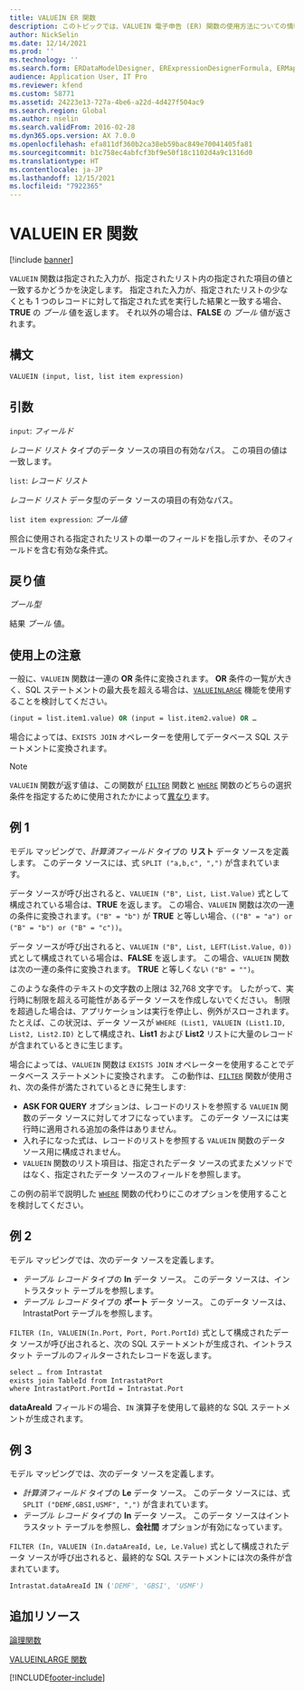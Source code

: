```yaml
---
title: VALUEIN ER 関数
description: このトピックでは、VALUEIN 電子申告 (ER) 関数の使用方法についての情報を提供します。
author: NickSelin
ms.date: 12/14/2021
ms.prod: ''
ms.technology: ''
ms.search.form: ERDataModelDesigner, ERExpressionDesignerFormula, ERMappedFormatDesigner, ERModelMappingDesigner
audience: Application User, IT Pro
ms.reviewer: kfend
ms.custom: 58771
ms.assetid: 24223e13-727a-4be6-a22d-4d427f504ac9
ms.search.region: Global
ms.author: nselin
ms.search.validFrom: 2016-02-28
ms.dyn365.ops.version: AX 7.0.0
ms.openlocfilehash: efa811df360b2ca38eb59bac849e70041405fa81
ms.sourcegitcommit: b1c758ec4abfcf3bf9e50f18c1102d4a9c1316d0
ms.translationtype: HT
ms.contentlocale: ja-JP
ms.lasthandoff: 12/15/2021
ms.locfileid: "7922365"
---
```

# <a name="valuein-er-function"></a>VALUEIN ER 関数

[!include [banner](../includes/banner.md)]

`VALUEIN` 関数は指定された入力が、指定されたリスト内の指定された項目の値と一致するかどうかを決定します。 指定された入力が、指定されたリストの少なくとも 1 つのレコードに対して指定された式を実行した結果と一致する場合、**TRUE** の *ブール* 値を返します。 それ以外の場合は、**FALSE** の *ブール* 値が返されます。

## <a name="syntax"></a>構文

```vb
VALUEIN (input, list, list item expression)
```

## <a name="arguments"></a>引数

`input`: *フィールド*

*レコード リスト* タイプのデータ ソースの項目の有効なパス。 この項目の値は一致します。

`list`: *レコード リスト*

*レコード リスト* データ型のデータ ソースの項目の有効なパス。

`list item expression`: *ブール値*

照合に使用される指定されたリストの単一のフィールドを指し示すか、そのフィールドを含む有効な条件式。

## <a name="return-values"></a>戻り値

*ブール型*

結果 *ブール* 値。

## <a name="usage-notes"></a>使用上の注意

一般に、`VALUEIN` 関数は一連の **OR** 条件に変換されます。 **OR** 条件の一覧が大きく、SQL ステートメントの最大長を超える場合は、[`VALUEINLARGE`](er-functions-logical-valueinlarge.md) 機能を使用することを検討してください。

```vb
(input = list.item1.value) OR (input = list.item2.value) OR …
```

場合によっては、`EXISTS JOIN` オペレーターを使用してデータベース SQL ステートメントに変換されます。

> [!NOTE]
> `VALUEIN` 関数が返す値は、この関数が [`FILTER`](er-functions-list-filter.md) 関数と [`WHERE`](er-functions-list-where.md) 関数のどちらの選択条件を指定するために使用されたかによって[異なり](er-functions-list-filter.md#usage-notes)ます。

## <a name="example-1"></a>例 1

モデル マッピングで、*計算済フィールド* タイプの **リスト** データ ソースを定義します。 このデータ ソースには、式 `SPLIT ("a,b,c", ",")` が含まれています。

データ ソースが呼び出されると、`VALUEIN ("B", List, List.Value)` 式として構成されている場合は、**TRUE** を返します。 この場合、`VALUEIN` 関数は次の一連の条件に変換されます。`("B" = "b")` が **TRUE** と等しい場合、`(("B" = "a") or ("B" = "b") or ("B" = "c"))`。

データ ソースが呼び出されると、`VALUEIN ("B", List, LEFT(List.Value, 0))` 式として構成されている場合は、**FALSE** を返します。 この場合、`VALUEIN` 関数は次の一連の条件に変換されます。 **TRUE** と等しくない `("B" = "")`。

このような条件のテキストの文字数の上限は 32,768 文字です。 したがって、実行時に制限を超える可能性があるデータ ソースを作成しないでください。 制限を超過した場合は、アプリケーションは実行を停止し、例外がスローされます。 たとえば、この状況は、データ ソースが `WHERE (List1, VALUEIN (List1.ID, List2, List2.ID)` として構成され、**List1** および **List2** リストに大量のレコードが含まれているときに生じます。

場合によっては、`VALUEIN` 関数は `EXISTS JOIN` オペレーターを使用することでデータベース ステートメントに変換されます。 この動作は、[`FILTER`](er-functions-list-filter.md) 関数が使用され、次の条件が満たされているときに発生します:

- **ASK FOR QUERY** オプションは、レコードのリストを参照する `VALUEIN` 関数のデータ ソースに対してオフになっています。 このデータ ソースには実行時に適用される追加の条件はありません。
- 入れ子になった式は、レコードのリストを参照する `VALUEIN` 関数のデータ ソース用に構成されません。
- `VALUEIN` 関数のリスト項目は、指定されたデータ ソースの式またメソッドではなく、指定されたデータ ソースのフィールドを参照します。

この例の前半で説明した [`WHERE`](er-functions-list-where.md) 関数の代わりにこのオプションを使用することを検討してください。

## <a name="example-2"></a>例 2

モデル マッピングでは、次のデータ ソースを定義します。

- *テーブル レコード* タイプの **In** データ ソース。 このデータ ソースは、イントラスタット テーブルを参照します。
- *テーブル レコード* タイプの **ポート** データ ソース。 このデータ ソースは、IntrastatPort テーブルを参照します。

`FILTER (In, VALUEIN(In.Port, Port, Port.PortId)` 式として構成されたデータ ソースが呼び出されると、次の SQL ステートメントが生成され、イントラスタット テーブルのフィルターされたレコードを返します。

```vb
select … from Intrastat
exists join TableId from IntrastatPort
where IntrastatPort.PortId = Intrastat.Port
```

**dataAreaId** フィールドの場合、`IN` 演算子を使用して最終的な SQL ステートメントが生成されます。

## <a name="example-3"></a>例 3

モデル マッピングでは、次のデータ ソースを定義します。

- *計算済フィールド* タイプの **Le** データ ソース。 このデータ ソースには、式 `SPLIT ("DEMF,GBSI,USMF", ",")` が含まれています。
- *テーブル レコード* タイプの **In** データ ソース。 このデータ ソースはイントラスタット テーブルを参照し、**会社間** オプションが有効になっています。

`FILTER (In, VALUEIN (In.dataAreaId, Le, Le.Value)` 式として構成されたデータ ソースが呼び出されると、最終的な SQL ステートメントには次の条件が含まれています。

```vb
Intrastat.dataAreaId IN ('DEMF', 'GBSI', 'USMF')
```

## <a name="additional-resources"></a>追加リソース

[論理関数](er-functions-category-logical.md)

[VALUEINLARGE 関数](er-functions-logical-valueinlarge.md)


[!INCLUDE[footer-include](../../../includes/footer-banner.md)]
